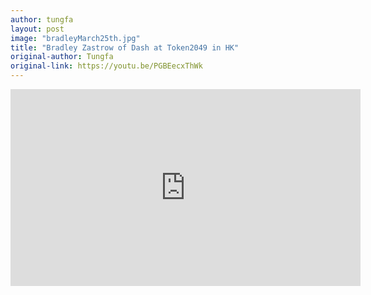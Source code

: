 ```yaml
---
author: tungfa
layout: post
image: "bradleyMarch25th.jpg"
title: "Bradley Zastrow of Dash at Token2049 in HK"
original-author: Tungfa
original-link: https://youtu.be/PGBEecxThWk
---
```



<iframe width="560" height="315" src="https://www.youtube.com/embed/PGBEecxThWk" frameborder="0" allow="autoplay; encrypted-media" allowfullscreen></iframe>
